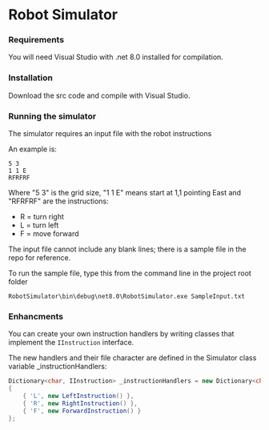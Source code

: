 # Robot Simulator

### Requirements

You will need Visual Studio with .net 8.0 installed for compilation.

### Installation

Download the src code and compile with Visual Studio.

### Running the simulator

The simulator requires an input file with the robot instructions

An example is:

```
5 3
1 1 E
RFRFRF
```

Where "5 3" is the grid size,
"1 1 E" means start at 1,1 pointing East and "RFRFRF" are the instructions:

- R = turn right
- L = turn left
- F = move forward

The input file cannot include any blank lines; there is a sample file in the repo for reference.

To run the sample file, type this from the command line in the project root folder

```
RobotSimulator\bin\debug\net8.0\RobotSimulator.exe SampleInput.txt
```

### Enhancments

You can create your own instruction handlers by writing classes that implement the `IInstruction` interface.

The new handlers and their file character are defined in the Simulator class variable \_instructionHandlers:

```c#
Dictionary<char, IInstruction> _instructionHandlers = new Dictionary<char, IInstruction>
{
    { 'L', new LeftInstruction() },
    { 'R', new RightInstruction() },
    { 'F', new ForwardInstruction() }
};
```
